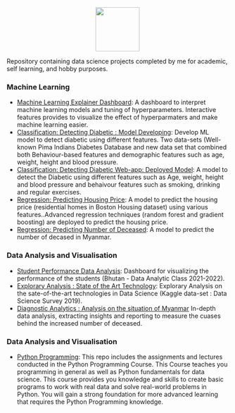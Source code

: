 <div id="header" align="center">
  <img src="https://media.giphy.com/media/M9gbBd9nbDrOTu1Mqx/giphy.gif" width="100"/>
</div>

Repository containing data science projects completed by me for academic, self learning, and hobby purposes.

### Machine Learning
  - [Machine Learning Explainer Dashboard](https://machine-learn-ex.herokuapp.com/): A dashboard to interpret machine learning models and tuning of hyperparameters. Interactive features provides to visualize the effect of hyperparmaters and make machine learning easier. 
  - [Classification: Detecting Diabetic : Model Developing](https://github.com/myothida/diabetic-detection-app.git): Develop ML model to detect diabetic using different features. Two data-sets (Well-known Pima Indians Diabetes Database and new data set that combined both Behaviour-based features and demographic features such as age, weight, height and blood pressure. 
  - [Classification: Detecting Diabetic Web-app: Deployed Model](https://ml-diabetic-detect.herokuapp.com/): A model to detect the Diabetic using different features such as Age, weight, height and blood pressure and behaivour features such as smoking, drinking and regular exercises. 
  - [Regression: Predicting Housing Price](Link): A model to predict the housing price (residential homes in Boston Housing dataset) using various features..Advanced regression techniques (random forest and gradient boosting) are deployed to predict the housing price. 
  - [Regression: Predicting Number of Deceased](Link): A model to predict the number of decased in Myanmar. 
### Data Analysis and Visualisation
  - [Student Performance Data Analysis](https://da-grade-bhutan.herokuapp.com/): Dashboard for visualizing the performance of the students (Bhutan - Data Analytic Class 2021-2022). 
  - [Explorary Analysis : State of the Art Technology](https://github.com/myothida/survey_dashboard.git): Explorary Analysis on the sate-of-the-art technologies in Data Science (Kaggle data-set : Data Science Survey 2019).
  - [Diagnostic Analytics : Analysis on the situation of Myanmar](link) In-depth data analysis, extracting insights and reporting to measure the cuases behind the increased number of deceased. 

### Data Analysis and Visualisation
- [Python Programming](https://github.com/myothida/PythonProgramming.git): This repo includes the assignments and lectures conducted in the Python Programming Course. This Course teaches you programming in general as well as Python fundamentals for data science. This course provides you knowledge and skills to create basic programs to work with real data and solve real-world problems in Python. You will gain a strong foundation for more advanced learning that requires the Python Programming knowledge.
